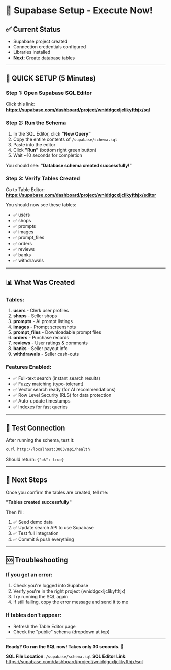 # 🎯 Supabase Setup - Execute Now!

## ✅ **Current Status**
- Supabase project created
- Connection credentials configured
- Libraries installed
- **Next**: Create database tables

---

## 🚀 **QUICK SETUP (5 Minutes)**

### **Step 1: Open Supabase SQL Editor**

Click this link:
**https://supabase.com/dashboard/project/wniddgcxljclikyfthjx/sql**

### **Step 2: Run the Schema**

1. In the SQL Editor, click **"New Query"**
2. Copy the entire contents of `/supabase/schema.sql` 
3. Paste into the editor
4. Click **"Run"** (bottom right green button)
5. Wait ~10 seconds for completion

You should see: **"Database schema created successfully!"**

### **Step 3: Verify Tables Created**

Go to Table Editor:
**https://supabase.com/dashboard/project/wniddgcxljclikyfthjx/editor**

You should now see these tables:
- ✅ users
- ✅ shops  
- ✅ prompts
- ✅ images
- ✅ prompt_files
- ✅ orders
- ✅ reviews
- ✅ banks
- ✅ withdrawals

---

## 📊 **What Was Created**

### **Tables:**
1. **users** - Clerk user profiles
2. **shops** - Seller shops
3. **prompts** - AI prompt listings
4. **images** - Prompt screenshots
5. **prompt_files** - Downloadable prompt files
6. **orders** - Purchase records
7. **reviews** - User ratings & comments
8. **banks** - Seller payout info
9. **withdrawals** - Seller cash-outs

### **Features Enabled:**
- ✅ Full-text search (instant search results)
- ✅ Fuzzy matching (typo-tolerant)
- ✅ Vector search ready (for AI recommendations)
- ✅ Row Level Security (RLS) for data protection
- ✅ Auto-update timestamps
- ✅ Indexes for fast queries

---

## 🧪 **Test Connection**

After running the schema, test it:

```bash
curl http://localhost:3003/api/health
```

Should return: `{"ok": true}`

---

## 📝 **Next Steps**

Once you confirm the tables are created, tell me:

**"Tables created successfully"**

Then I'll:
1. ✅ Seed demo data
2. ✅ Update search API to use Supabase
3. ✅ Test full integration
4. ✅ Commit & push everything

---

## 🆘 **Troubleshooting**

### If you get an error:
1. Check you're logged into Supabase
2. Verify you're in the right project (wniddgcxljclikyfthjx)
3. Try running the SQL again
4. If still failing, copy the error message and send it to me

### If tables don't appear:
- Refresh the Table Editor page
- Check the "public" schema (dropdown at top)

---

**Ready? Go run the SQL now! Takes only 30 seconds.** 🚀

**SQL File Location**: `/supabase/schema.sql`
**SQL Editor Link**: https://supabase.com/dashboard/project/wniddgcxljclikyfthjx/sql

